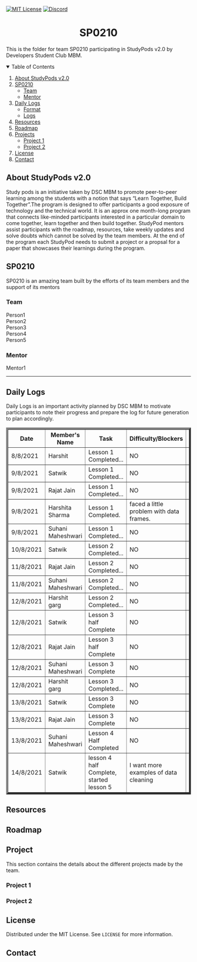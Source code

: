 <!-- PROJECT SHIELDS -->
[![MIT License][license-shield]][license-url]
[![Discord][discord-shield]][discord-url]

<h1 align="center"> SP0210 </h1>

This is the folder for team SP0210 participating in StudyPods v2.0 by Developers Student Club MBM.

<details open="open">
  <summary>Table of Contents</summary>
  <ol>
    <li>
      <a href="#about-studypods-v2.0">About StudyPods v2.0</a>
    </li>
    <li>
      <a href="#sp0201">SP0210</a>
      <ul>
        <li><a href="#team">Team</a></li>
        <li><a href="#mentor">Mentor</a></li>
      </ul>
    </li>
    <li>
      <a href="#daily-logs">Daily Logs</a>
      <ul>
        <li><a href="#format">Format</a></li>
        <li><a href="#logs">Logs</a></li>
      </ul>
    </li>
    <li><a href="#resources">Resources</a></li>
    <li><a href="#roadmap">Roadmap</a></li>
    <li>
      <a href="#project">Projects</a>
      <ul>
      <!--
        <li><a href="#overview">Overview</a></li>
        <li>
          <a href="#getting-started">Getting Started</a>
          <ul>
            <li><a href="#prerequisites">Prerequisites</a></li>
            <li><a href="#installation">Installation</a></li>
          </ul>  
        </li>
      -->
      <li><a href="#project-1">Project 1</a></li>
      <li><a href="#project-2">Project 2</a></li>
      </ul>
    </li>
    <li><a href="#license">License</a></li>
    <li><a href="#contact">Contact</a></li>
  </ol>
</details>

## About StudyPods v2.0

Study pods is an initiative taken by DSC MBM to promote peer-to-peer learning among the students with a notion that says “Learn Together, Build Together”.The program is designed to offer participants a good exposure of technology and the technical world. It is an approx one month-long program that connects like-minded participants interested in a particular domain to come together, learn together and then build together. StudyPod mentors assist participants with the roadmap, resources, take weekly updates and solve doubts which cannot be solved by the team members. At the end of the program each StudyPod needs to submit a project or a propsal for a paper that showcases their learnings during the program.

## SP0210

SP0210 is an amazing team built by the efforts of its team members and the support of its mentors

### Team

Person1<br>
Person2<br>
Person3<br>
Person4<br>
Person5

### Mentor

Mentor1

<hr/>

## Daily Logs
Daily Logs is an important activity planned by DSC MBM to motivate participants to note their progress and prepare the log for future generation to plan accordingly.

<table border="5">
        <thead>
            <tr>
                <th width="350">Date</th>
                <th width="350">Member's Name</th>
                <th width="350">Task</th>
                <th width="350">Difficulty/Blockers</th>
                <th width="350">Solution</th>
            </thead>
            <tbody>
              <tr>
                <td>8/8/2021</td>
                <td>Harshit</td>
                <td>Lesson 1 Completed...</td>
                <td>NO</td>
                <td></td>
              </tr>
              <tr>
                <td>9/8/2021</td>
                <td>Satwik</td>
                <td>Lesson 1 Completed...</td>
                <td>NO</td>
                <td></td>
              </tr>
              <tr>
                <td>9/8/2021</td>
                <td>Rajat Jain</td>
                <td>Lesson 1 Completed...</td>
                <td>NO</td>
                <td></td>
              </tr>
              <tr>
                <td>9/8/2021</td>
                <td>Harshita Sharma</td>
                <td>Lesson 1 Completed.</td>
                <td>faced a little problem with data frames.</td>
                <td></td>
              </tr>
              <tr>
                <td>9/8/2021</td>
                <td>Suhani Maheshwari</td>
                <td>Lesson 1 Completed...</td>
                <td>NO</td>
                <td></td>
              </tr>
              <tr>
                <td>10/8/2021</td>
                <td>Satwik</td>
                <td>Lesson 2 Completed...</td>
                <td>NO</td>
                <td></td>
              </tr>
               <tr>
                <td>11/8/2021</td>
                <td>Rajat Jain</td>
                <td>Lesson 2 Completed...</td>
                <td>NO</td>
                <td></td>
              </tr>
              <tr>
                <td>11/8/2021</td>
                <td>Suhani Maheshwari</td>
                <td>Lesson 2 Completed...</td>
                <td>NO</td>
                <td></td>
              </tr>
               <tr>
                <td>12/8/2021</td>
                <td>Harshit garg</td>
                <td>Lesson 2 Completed...</td>
                <td>NO</td>
                <td></td>
              </tr>
              <tr>
                <td>12/8/2021</td>
                <td>Satwik</td>
                <td>Lesson 3 half Complete</td>
                <td>NO</td>
                <td></td>
              </tr>
              <tr>
                <td>12/8/2021</td>
                 <td>Rajat Jain</td>
                <td>Lesson 3 half Complete</td>
                <td>NO</td>
                <td></td>
              </tr>
               <tr>
                <td>12/8/2021</td>
                 <td>Suhani Maheshwari</td>
                <td>Lesson 3 Complete</td>
                <td>NO</td>
                <td></td>
              </tr>
              <tr>
                <td>12/8/2021</td>
                <td>Harshit garg</td>
                <td>Lesson 3 Completed...</td>
                <td>NO</td>
                <td></td>
              </tr>
              <tr>
                <td>13/8/2021</td>
                <td>Satwik</td>
                <td>Lesson 3 Complete</td>
                <td>NO</td>
                <td></td>
              </tr>
               <tr>
                <td>13/8/2021</td>
                 <td>Rajat Jain</td>
                <td>Lesson 3 Complete</td>
                <td>NO</td>
                <td></td>
              </tr>
              <tr>
                <td>13/8/2021</td>
                <td>Suhani Maheshwari</td>
                <td>Lesson 4 Half Completed</td>
                <td>NO</td>
                <td></td>
              </tr>
              <tr>
                <td>14/8/2021</td>
                <td>Satwik</td>
                <td>lesson 4 half Complete, started lesson 5</td>
                <td>I want more examples of data cleaning</td>
                <td></td>
              </tr>
            </tbody>
        </table>

## Resources

## Roadmap

## Project

This section contains the details about the different projects made by the team.

### Project 1

<!-- Add the summary of the project along with the link to the markdown file for the project. Check out the Sample Project.md to get the idea of the structure of the Project file.
-->

### Project 2

## License

Distributed under the MIT License. See `LICENSE` for more information.

## Contact

<!-- Share your contact details. Preferrably these details
Email
LinkedIn
GitHub

Note: Do not share your mobile number as it will expose it over the internet
-->

<!-- MARKDOWN LINKS & IMAGES -->
[license-shield]: https://img.shields.io/github/license/dscmbm/StudyPods-v2.0?style=for-the-badge
[license-url]: https://github.com/dscmbm/StudyPods-v2.0/blob/main/LICENSE
[discord-shield]: https://img.shields.io/discord/864499877723504640?style=for-the-badge
[discord-url]: https://discord.gg/fe9s82cE56
